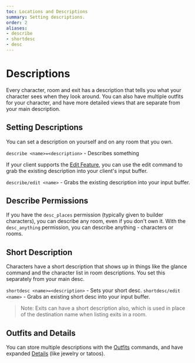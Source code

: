 ```yaml
---
toc: Locations and Descriptions
summary: Setting descriptions.
order: 2
aliases:
- describe
- shortdesc
- desc
---
```

# Descriptions

Every character, room and exit has a description that tells you what your character sees when they look around.  You can also have multiple outfits for your character, and have more detailed views that are separate from your main description. 

## Setting Descriptions

You can set a description on yourself and on any room that you own.  

`describe <name>=<description>` - Describes something

If your client supports the [Edit Feature](/help/edit), you can use the edit command to grab the existing description into your client's input buffer.

`describe/edit <name>` - Grabs the existing description into your input buffer.

## Describe Permissions

If you have the `desc_places` permission (typically given to builder characters), you can describe any room, even if you don't own it.   With the `desc_anything` permission, you can describe anything - characters or rooms.

## Short Description

Characters have a short description that shows up in things like the glance command and the character list in room descriptions.  You set this separately from your main desc.

`shortdesc <name>=<description>` - Sets your short desc.
`shortdesc/edit <name>` - Grabs an existing short desc into your input buffer.
  
> Note: Exits can have a short description also, which is used in place of the destination name when listing exits in a room.

## Outfits and Details

You can store multiple descriptions with the [Outfits](/help/outfits) commands, and have expanded [Details](/help/details) (like jewelry or tatoos).